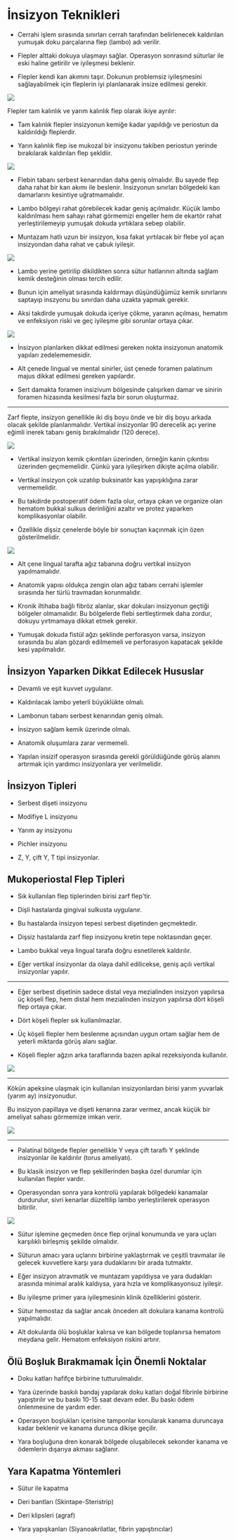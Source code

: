 # İnsizyon Teknikleri

- Cerrahi işlem sırasında sınırları cerrah tarafından belirlenecek kaldırılan yumuşak doku parçalarına flep (lambo) adı verilir.

- Flepler alttaki dokuya ulaşmayı sağlar. Operasyon sonrasınd süturlar ile eski haline getirilir ve iyileşmesi beklenir.

- Flepler kendi kan akımını taşır. Dokunun problemsiz iyileşmesini sağlayabilmek için fleplerin iyi planlanarak insize edilmesi gerekir.

![](/home/bt/.config/marktext/images/2022-03-21-23-30-57-image.png)

Flepler tam kalınlık ve yarım kalınlık flep olarak ikiye ayrılır:

- Tam kalınlık flepler insizyonun kemiğe kadar yapıldığı ve periostun da kaldırıldığı fleplerdir.

- Yarın kalınlık flep ise mukozal bir insizyonu takiben periostun yerinde bırakılarak kaldırılan flep şekldiir.

![](/home/bt/.config/marktext/images/2022-03-21-23-35-18-image.png)

- Flebin tabanı serbest kenarından daha geniş olmalıdır. Bu sayede flep daha rahat bir kan akımı ile beslenir. İnsizyonun sınırları bölgedeki kan damarlarını kesintiye uğratmamalıdır.

- Lambo bölgeyi rahat görebilecek kadar geniş açılmalıdır. Küçük lambo kaldırılması hem sahayı rahat görmemizi engeller hem de ekartör rahat yerleştirilemeyip yumuşak dokuda yırtıklara sebep olabilir.

- Muntazam hatlı uzun bir insizyon, kısa fakat yırtılacak bir flebe yol açan insizyondan daha rahat ve çabuk iyileşir.

![](/home/bt/.config/marktext/images/2022-03-21-23-40-34-image.png)

- Lambo yerine getirilip dikildikten sonra sütur hatlarının altında sağlam kemik desteğinin olması tercih edilir.

- Bunun için ameliyat sırasında kaldırmayı düşündüğümüz kemik sınırlarını saptayıp inszyonu bu sınırdan daha uzakta yapmak gerekir.

- Aksi takdirde yumuşak dokuda içeriye çökme, yaranın açılması, hematım ve enfeksiyon riski ve geç iyileşme gibi sorunlar ortaya çıkar.

![](/home/bt/.config/marktext/images/2022-03-21-23-56-00-image.png)

- İnsizyon planlarken dikkat edilmesi gereken nokta insizyonun anatomik yapıları zedelememesidir.

- Alt çenede lingual ve mental sinirler, üst çenede foramen palatinum majus dikkat edilmesi gereken yapılardır.

- Sert damakta foramen insizivum bölgesinde çalışırken damar ve sinirin foramen hizasında kesilmesi fazla bir sorun oluşturmaz.

---

Zarf flepte, insizyon genellikle iki diş boyu önde ve bir diş boyu arkada olacak şekilde planlanmalıdır. Vertikal insizyonlar 90 derecelik açı yerine eğimli inerek tabanı geniş bırakılmalıdır (120 derece).

![](/home/bt/.config/marktext/images/2022-03-21-23-59-46-image.png)

- Vertikal insizyon kemik çıkıntıları üzerinden, örneğin kanin çıkıntısı üzerinden geçmemelidir. Çünkü yara iyileşirken dikişte açılma olabilir.

- Vertikal insizyon çok uzatılıp buksinatör kas yapışıklığına zarar vermemelidir.

- Bu takdirde postoperatif ödem fazla olur, ortaya çıkan ve organize olan hematom bukkal sulkus derinliğini azaltır ve protez yaparken komplikasyonlar olabilir.

- Özellikle dişsiz çenelerde böyle bir sonuçtan kaçınmak için özen gösterilmelidir.

![](/home/bt/.config/marktext/images/2022-03-22-00-01-47-image.png)

- Alt çene lingual tarafta ağız tabanına doğru vertikal insizyon yapılmamalıdır.

- Anatomik yapısı oldukça zengin olan ağız tabanı cerrahi işlemler sırasında her türlü travmadan korunmalıdır.

- Kronik iltihaba bağlı fibröz alanlar, skar dokuları insizyonun geçtiği bölgeler olmamalıdır. Bu bölgelerde flebi sertleştirmek daha zordur, dokuyu yırtmamaya dikkat etmek gerekir.

- Yumuşak dokuda fistül ağzı şeklinde perforasyon varsa, insizyon sırasında bu alan gözardı edilmemeli ve perforasyon kapatacak şekilde kesi yapılmalıdır.

## İnsizyon Yaparken Dikkat Edilecek Hususlar

- Devamlı ve eşit kuvvet uygulanır.

- Kaldırılacak lambo yeterli büyüklükte olmalı.

- Lambonun tabanı serbest kenarından geniş olmalı.

- İnsizyon sağlam kemik üzerinde olmalı.

- Anatomik oluşumlara zarar vermemeli.

- Yapılan insizif operasyon sırasında gerekli görüldüğünde görüş alanını artırmak için yardımcı insizyonlara yer verilmelidir.

## İnsizyon Tipleri

- Serbest dişeti insizyonu

- Modifiye L insizyonu

- Yarım ay insizyonu

- Pichler insizyonu

- Z, Y, çift Y, T tipi insizyonlar.

## Mukoperiostal Flep Tipleri

- Sık kullanılan flep tiplerinden birisi zarf flep'tir.

- Dişli hastalarda gingival sulkusta uygulanır.

- Bu hastalarda insizyon tepesi serbest dişetinden geçmektedir.

- Dişsiz hastalarda zarf flep insizyonu kretin tepe noktasından geçer.

- Lambo bukkal veya lingual tarafa doğru esnetilerek kaldırılır.

- Eğer vertikal insizyonlar da olaya dahil edilicekse, geniş açılı vertikal insizyonlar yapılır.

---

- Eğer serbest dişetinin sadece distal veya mezialinden insizyon yapılırsa üç köşeli flep, hem distal hem mezialinden insizyon yapılırsa dört köşeli flep ortaya çıkar.

- Dört köşeli flepler sık kullanılmazlar.

- Üç köşeli flepler hem beslenme açısından uygun ortam sağlar hem de yeterli miktarda görüş alanı sağlar.

- Köşeli flepler ağzın arka taraflarında bazen apikal rezeksiyonda kullanılır.

![](/home/bt/.config/marktext/images/2022-03-22-00-13-12-image.png)

---

Kökün apeksine ulaşmak için kullanılan insizyonlardan birisi yarım yuvarlak (yarım ay) insizyonudur.

Bu insizyon papillaya ve dişeti kenarına zarar vermez, ancak küçük bir ameliyat sahası görmemize imkan verir.

![](/home/bt/.config/marktext/images/2022-03-22-00-15-13-image.png)

---

- Palatinal bölgede flepler genellikle Y veya çift taraflı Y şeklinde insizyonlar ile kaldırılır (torus ameliyatı).

- Bu klasik insizyon ve flep şekillerinden başka özel durumlar için kullanılan flepler vardır.

- Operasyondan sonra yara kontrolü yapılarak bölgedeki kanamalar durdurulur, sivri kenarlar düzeltilip lambo yerleştirilerek operasyon bitirilir.

![](/home/bt/.config/marktext/images/2022-03-22-00-16-56-image.png)

- Sütur işlemine geçmeden önce flep orjinal konumunda ve yara uçları karşılıklı birleşmiş şekilde olmalıdır.

- Süturun amacı yara uçlarını birbirine yaklaştırmak ve çeşitli travmalar ile gelecek kuvvetlere karşı yara dudaklarını bir arada tutmaktır.

- Eğer insizyon atravmatik ve muntazam yapıldıysa ve yara dudakları arasında minimal aralık kaldıysa, yara hızla ve komplikasyonsuz iyileşir.

- Bu iyileşme primer yara iyileşmesinin klinik özelliklerini gösterir.

- Sütur hemostaz da sağlar ancak önceden alt dokulara kanama kontrolü yapılmalıdır.

- Alt dokularda ölü boşluklar kalırsa ve kan bölgede toplanırsa hematom meydana gelir. Hematom enfeksiyon riskini artırır.

## Ölü Boşluk Bırakmamak İçin Önemli Noktalar

- Doku katları hafifçe birbirine tutturulmalıdır.

- Yara üzerinde baskılı bandaj yapılarak doku katları doğal fibrinle birbirine yapıştırılır ve bu baskı 10-15 saat devam eder. Bu baskı ödem önlenmesine de yardım eder.

- Operasyon boşlukları içerisine tamponlar konularak kanama duruncaya kadar beklenir ve kanama durunca dikişe geçilir.

- Yara boşluğuna dren konarak bölgede oluşabilecek sekonder kanama ve ödemlerin dışarıya akması sağlanır.

## Yara Kapatma Yöntemleri

- Sütur ile kapatma

- Deri bantları (Skintape-Steristrip)

- Deri klipsleri (agraf)

- Yara yapışkanları (Siyanoakrilatlar, fibrin yapıştırıcılar)
